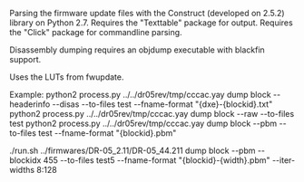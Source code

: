 Parsing the firmware update files with the Construct (developed on 2.5.2) library on Python 2.7.
Requires the "Texttable" package for output.
Requires the "Click" package for commandline parsing.

Disassembly dumping requires an objdump executable with blackfin support.

Uses the LUTs from fwupdate.


Example:
python2 process.py ../../dr05rev/tmp/cccac.yay dump block --headerinfo --disas --to-files test --fname-format "{dxe}-{blockid}.txt"
python2 process.py ../../dr05rev/tmp/cccac.yay dump block --raw --to-files test
python2 process.py ../../dr05rev/tmp/cccac.yay dump block --pbm --to-files test --fname-format "{blockid}.pbm"

./run.sh ../firmwares/DR-05_2.11/DR-05_44.211 dump block --pbm --blockidx 455 --to-files test5 --fname-format "{blockid}-{width}.pbm" --iter-widths 8:128
